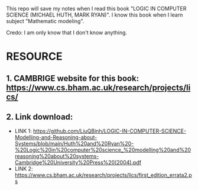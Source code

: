 This repo will save my notes when I read this book "LOGIC IN COMPUTER SCIENCE (MICHAEL HUTH, MARK RYAN)".
I know this book when I learn subject "Mathematic modeling".

Credo: I am only know that I don't know anything.

# RESOURCE
## 1. CAMBRIGE website for this book: https://www.cs.bham.ac.uk/research/projects/lics/

## 2. Link download: 
- LINK 1: https://github.com/LiuQBinh/LOGIC-IN-COMPUTER-SCIENCE-Modelling-and-Reasoning-about-Systems/blob/main/Huth%20and%20Ryan%20-%20Logic%20in%20computer%20science_%20modelling%20and%20reasoning%20about%20systems-Cambridge%20University%20Press%20(2004).pdf
- LINK 2: https://www.cs.bham.ac.uk/research/projects/lics/first_edition_errata2.ps

